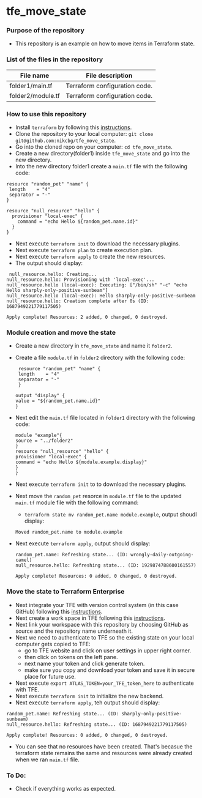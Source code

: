 # tfe_move_state

### Purpose of the repository
- This repository is an example on how to move items in Terraform state. 


### List of the files in the repository
File name |	File description
----------|--------------------
folder1/main.tf	| Terraform configuration code.
folder2/module.tf | Terraform configuration code.

### How to use this repository 
- Install `terraform` by following this [instructions](https://www.terraform.io/intro/getting-started/install.html).
- Clone the repository to your local computer: `git clone git@github.com:nikcbg/tfe_move_state`.
- Go into the cloned repo on your computer: `cd tfe_move_state`.
- Create a new directory(folder1) inside `tfe_move_state` and go into the new directory.
- Into the new directory folder1 create a `main.tf` file with the following code:

```
resource "random_pet" "name" {
 length    = "4"
 separator = "-"
}

resource "null_resource" "hello" {
  provisioner "local-exec" {
    command = "echo Hello ${random_pet.name.id}"
  }
}

```
- Next execute `terraform init` to download the necessary plugins.
- Next execute `terraform plan` to create execution plan.
- Next execute `terraform apply` to create the new resources.
- The output should display:
```
 null_resource.hello: Creating...
null_resource.hello: Provisioning with 'local-exec'...
null_resource.hello (local-exec): Executing: ["/bin/sh" "-c" "echo Hello sharply-only-positive-sunbeam"]
null_resource.hello (local-exec): Hello sharply-only-positive-sunbeam
null_resource.hello: Creation complete after 0s (ID: 1687949221779117505)

Apply complete! Resources: 2 added, 0 changed, 0 destroyed.
```
### Module creation and move the state

- Create a new directory in `tfe_move_state` and name it `folder2`.
- Create a file `module.tf` in `folder2` directory with the following code:

  ```
   resource "random_pet" "name" {
   length    = "4"
   separator = "-"
   }

  output "display" {
  value = "${random_pet.name.id}"
  }

  ```
- Next edit the `main.tf` file located in `folder1` directory with the following code:

  ```
  module "example"{
  source = "../folder2"
  }
  resource "null_resource" "hello" {
  provisioner "local-exec" {
  command = "echo Hello ${module.example.display}"
  }
  }

  ```
- Next execute `terraform init` to to download the necessary plugins.
- Next move the `random_pet` resorce in `module.tf` file to the updated `main.tf` module file with the following command:
  - `terraform state mv random_pet.name module.example`, output shoudl display:
  ```
  Moved random_pet.name to module.example
  ```
- Next execute `terraform apply`, output should display:

  ```
  random_pet.name: Refreshing state... (ID: wrongly-daily-outgoing-camel)
  null_resource.hello: Refreshing state... (ID: 1929874788600161557)

  Apply complete! Resources: 0 added, 0 changed, 0 destroyed.

  ```
### Move the state to Terraform Enterprise
- Next integrate your TFE with version control system (in this case GitHub) following this [instructions](https://www.hashicorp.com/resources/getting-started-with-terraform-enterprise#step-4-create-a-workspace).
- Next create a work space in TFE following this [instructions](https://www.hashicorp.com/resources/getting-started-with-terraform-enterprise#step-4-create-a-workspace).
- Next link your workspace with this repository by choosing GitHub as source and the repository name underneath it. 
- Next we need to authenticate to TFE so the existing state on your local computer gets copied to TFE:
  - go to TFE website and click on user settings in upper right corner.
  - then click on tokens on the left pane.
  - next name your token and click generate token.
  - make sure you copy and download your token and save it in secure place for future use.
- Next execute `export ATLAS_TOKEN=your_TFE_token_here` to authenticate with TFE.
- Next execute `terraform init` to initialize the new backend.
- Next execute `terraform apply`, teh output should display:

```
random_pet.name: Refreshing state... (ID: sharply-only-positive-sunbeam)
null_resource.hello: Refreshing state... (ID: 1687949221779117505)

Apply complete! Resources: 0 added, 0 changed, 0 destroyed.

```
- You can see that no resources have been created. That's becasue the terraform state remains the same and resources were already created when we ran `main.tf` file. 

 
### To Do: 
- Check if everything works as expected. 
